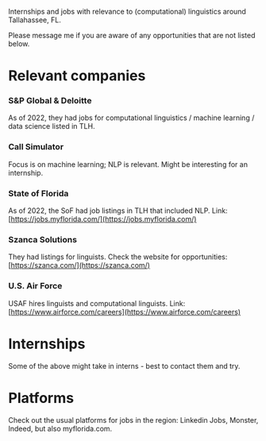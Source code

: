 
Internships and jobs with relevance to (computational) linguistics around Tallahassee, FL.

Please message me if you are aware of any opportunities that are not listed below. 

# Relevant companies


### S&P Global & Deloitte

As of 2022, they had jobs for computational linguistics / machine learning / data science listed in TLH. 

### Call Simulator

Focus is on machine learning; NLP is relevant. Might be interesting for an internship. 

### State of Florida

As of 2022, the SoF had job listings in TLH that included NLP. Link: [https://jobs.myflorida.com/](https://jobs.myflorida.com/)

### Szanca Solutions
They had listings for linguists. Check the website for opportunities: [https://szanca.com/](https://szanca.com/)

### U.S. Air Force
USAF hires linguists and computational linguists. Link: [https://www.airforce.com/careers](https://www.airforce.com/careers)

# Internships

Some of the above might take in interns - best to contact them and try. 

# Platforms

Check out the usual platforms for jobs in the region: Linkedin Jobs, Monster, Indeed, but also myflorida.com. 
